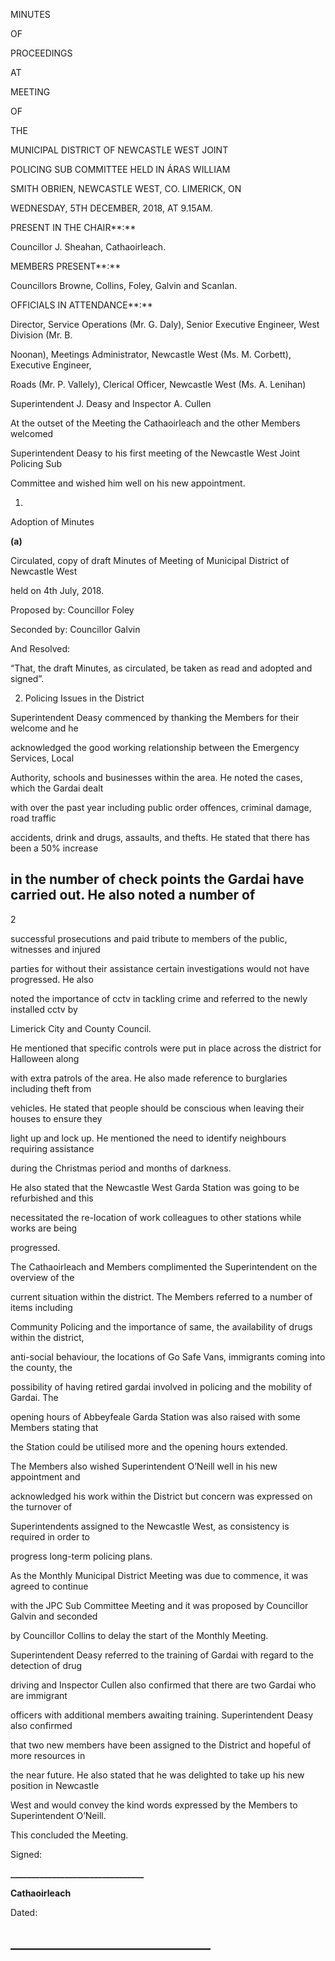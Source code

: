 MINUTES

OF

PROCEEDINGS

AT

MEETING

OF

THE

MUNICIPAL DISTRICT OF NEWCASTLE WEST JOINT

POLICING SUB COMMITTEE HELD IN ÁRAS WILLIAM

SMITH OBRIEN, NEWCASTLE WEST, CO. LIMERICK, ON

WEDNESDAY, 5TH DECEMBER, 2018, AT 9.15AM.

PRESENT IN THE CHAIR**:**

Councillor J. Sheahan, Cathaoirleach.

MEMBERS PRESENT**:**

Councillors Browne, Collins, Foley, Galvin and Scanlan.

OFFICIALS IN ATTENDANCE**:**

Director, Service Operations (Mr. G. Daly), Senior Executive Engineer, West Division (Mr. B.

Noonan), Meetings Administrator, Newcastle West (Ms. M. Corbett), Executive Engineer,

Roads (Mr. P. Vallely), Clerical Officer, Newcastle West (Ms. A. Lenihan)

Superintendent J. Deasy and Inspector A. Cullen

At the outset of the Meeting the Cathaoirleach and the other Members welcomed

Superintendent Deasy to his first meeting of the Newcastle West Joint Policing Sub

Committee and wished him well on his new appointment.

1.

Adoption of Minutes

**(a)**

Circulated, copy of draft Minutes of Meeting of Municipal District of Newcastle West

held on 4th July, 2018.

Proposed by: Councillor Foley

Seconded by: Councillor Galvin

And Resolved:

“That, the draft Minutes, as circulated, be taken as read and adopted and signed”.

2. Policing Issues in the District

Superintendent Deasy commenced by thanking the Members for their welcome and he

acknowledged the good working relationship between the Emergency Services, Local

Authority, schools and businesses within the area. He noted the cases, which the Gardai dealt

with over the past year including public order offences, criminal damage, road traffic

accidents, drink and drugs, assaults, and thefts. He stated that there has been a 50% increase

in the number of check points the Gardai have carried out. He also noted a number of
---
2

successful prosecutions and paid tribute to members of the public, witnesses and injured

parties for without their assistance certain investigations would not have progressed. He also

noted the importance of cctv in tackling crime and referred to the newly installed cctv by

Limerick City and County Council.

He mentioned that specific controls were put in place across the district for Halloween along

with extra patrols of the area. He also made reference to burglaries including theft from

vehicles. He stated that people should be conscious when leaving their houses to ensure they

light up and lock up. He mentioned the need to identify neighbours requiring assistance

during the Christmas period and months of darkness.

He also stated that the Newcastle West Garda Station was going to be refurbished and this

necessitated the re-location of work colleagues to other stations while works are being

progressed.

The Cathaoirleach and Members complimented the Superintendent on the overview of the

current situation within the district. The Members referred to a number of items including

Community Policing and the importance of same, the availability of drugs within the district,

anti-social behaviour, the locations of Go Safe Vans, immigrants coming into the county, the

possibility of having retired gardai involved in policing and the mobility of Gardai. The

opening hours of Abbeyfeale Garda Station was also raised with some Members stating that

the Station could be utilised more and the opening hours extended.

The Members also wished Superintendent O’Neill well in his new appointment and

acknowledged his work within the District but concern was expressed on the turnover of

Superintendents assigned to the Newcastle West, as consistency is required in order to

progress long-term policing plans.

As the Monthly Municipal District Meeting was due to commence, it was agreed to continue

with the JPC Sub Committee Meeting and it was proposed by Councillor Galvin and seconded

by Councillor Collins to delay the start of the Monthly Meeting.

Superintendent Deasy referred to the training of Gardai with regard to the detection of drug

driving and Inspector Cullen also confirmed that there are two Gardai who are immigrant

officers with additional members awaiting training. Superintendent Deasy also confirmed

that two new members have been assigned to the District and hopeful of more resources in

the near future. He also stated that he was delighted to take up his new position in Newcastle

West and would convey the kind words expressed by the Members to Superintendent O’Neill.

This concluded the Meeting.

Signed:

**\_\_\_\_\_\_\_\_\_\_\_\_\_\_\_\_\_\_\_\_\_\_\_\_\_\_\_\_\_\_\_\_**

**Cathaoirleach**

Dated:

**\_\_\_\_\_\_\_\_\_\_\_\_\_\_\_\_\_\_\_\_\_\_\_\_\_\_\_\_\_\_\_\_**
---
